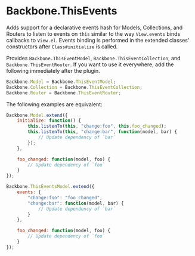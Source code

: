 # Backbone.ThisEvents

Adds support for a declarative events hash for Models, Collections, and Routers to listen
to events on `this` similar to the way `View.events` binds callbacks to `View.el`. Events
binding is performed in the extended classes' constructors after `Class#initialize` is
called.

Provides `Backbone.ThisEventModel`, `Backbone.ThisEventCollection`, and
`Backbone.ThisEventRouter`. If you want to use it everywhere, add the following
immediately after the plugin.

~~~ JavaScript
Backbone.Model = Backbone.ThisEventModel;
Backbone.Collection = Backbone.ThisEventCollection;
Backbone.Router = Backbone.ThisEventRouter;
~~~

The following examples are equivalent:

~~~ JavaScript
Backbone.Model.extend({
    initialize: function() {
        this.listenTo(this, "change:foo", this.foo_changed);
        this.listenTo(this, "change:bar", function(model, bar) {
            // Update dependency of `bar`
        });
    },

    foo_changed: function(model, foo) {
        // Update dependency of `foo`
    }
});

Backbone.ThisEventsModel.extend({
    events: {
        "change:foo": "foo_changed",
        "change:bar": function(model, bar) {
            // Update dependency of `bar`
        }
    },

    foo_changed: function(model, foo) {
        // Update dependency of `foo`
    }
});
~~~
